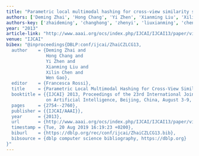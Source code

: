 ```yaml
---
title: "Parametric local multimodal hashing for cross-view similarity search"
authors: ['Deming Zhai', 'Hong Chang', 'Yi Zhen', 'Xianming Liu', 'Xilin Chen', 'Wen Gao 0001']
authors-key: ['zhaideming', 'changhong', 'zhenyi', 'liuxianming', 'chenxilin', 'gaowen']
year: "2013"
article-link: "http://www.aaai.org/ocs/index.php/IJCAI/IJCAI13/paper/view/6728"
venue: "IJCAI"
bibex: "@inproceedings{DBLP:conf/ijcai/ZhaiCZLCG13,
  author    = {Deming Zhai and
               Hong Chang and
               Yi Zhen and
               Xianming Liu and
               Xilin Chen and
               Wen Gao},
  editor    = {Francesca Rossi},
  title     = {Parametric Local Multimodal Hashing for Cross-View Similarity Search},
  booktitle = {{IJCAI} 2013, Proceedings of the 23rd International Joint Conference
               on Artificial Intelligence, Beijing, China, August 3-9, 2013},
  pages     = {2754--2760},
  publisher = {{IJCAI/AAAI}},
  year      = {2013},
  url       = {http://www.aaai.org/ocs/index.php/IJCAI/IJCAI13/paper/view/6728},
  timestamp = {Tue, 20 Aug 2019 16:19:23 +0200},
  biburl    = {https://dblp.org/rec/conf/ijcai/ZhaiCZLCG13.bib},
  bibsource = {dblp computer science bibliography, https://dblp.org}
}"
---
```

